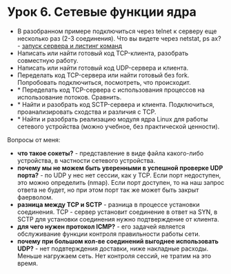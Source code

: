 # Урок 6. Сетевые функции ядра
* В разобранном примере подключиться через telnet к серверу еще несколько раз (2-3 соединения). Что вы видете через netstat, ps ax? - [запуск сервера и листинг команд](secho.png)
* Написать или найти готовый код TCP-клиента, разобрать совместную работу.
* Написать или найти готовый код UDP-сервера и клиента.
* Переделать код TCP-сервера или найти готовый без fork. Попробовать подключиться, посмотреть, что происходит.
* \* Переделать код TCP-сервера с использования процессов на использование потоков. Сравнить.
* \* Найти и разобрать код SCTP-сервера и клиента. Подключиться, проанализировать сходства и различия с TCP.
* \* Найти и разобрать реализацию модуля ядра Linux для работы сетевого устройства (можно учебное, без практической ценности).

Вопросы от меня:
* **что такое сокеты?** - представление в виде файла какого-либо устройства, в частности сетевого устройства.
* **почему мы не можем быть уверенными в успешной проверке UDP порта?** - по UDP у нес нет сессии, как у TCP. Если порт недоступен, это можно определить (nmap). Если порт доступен, то на наш запрос ответа не будет, но при этом порт так же может быть закрыт фаерволом.
* **разница между TCP и SCTP** - разница в процессе установки соединения. TCP - сервер установит соединение в ответ на SYN, в SCTP для установки соединения нужно подтверждение от клиента.
* **для чего нужен протокол ICMP?** - его задачей является обслуживание функции контроля правильности работы сети.
* **почему при большом кол-ве соединений выгоднее использовать UDP?** - нет подвтерждения доставки, ниже накладные расходы. Меньше нагружаем сеть. Нет контроля сессий, не тратим на это время.
